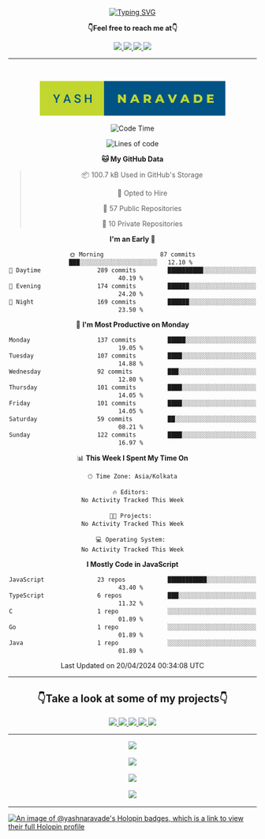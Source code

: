 <p align="center"> 
 <a href="https://git.io/typing-svg"><img src="https://readme-typing-svg.herokuapp.com?font=Fira+Code&weight=500&size=21&duration=4000&pause=1000&center=true&vCenter=true&width=435&lines=Hey+there!+;I'm+Yash!;How+you+doin'%3F;Lemme+show+you+sumn%2C+c'mon!" alt="Typing SVG" /></a>
</p>

  <p align="center"><b>👇Feel free to reach me at👇</b></p>
<p align="center">
  <a href="https://mail.google.com/mail/u/0/?to=yashdip123@gmail.com&su=Hey&fs=1&tf=cm" target="_blank">
  <img  src="https://img.shields.io/badge/Gmail-EA4335.svg?style=for-the-badge&logo=Gmail&logoColor=white"/>
  <a href="https://twitter.com/yashnaravade" target="_blank">
  <img  src="https://img.shields.io/badge/Twitter-1DA1F2.svg?style=for-the-badge&logo=Twitter&logoColor=white"/>
   <a href="https://www.linkedin.com/in/yashnaravade/" target="_blank">
  <img  src="https://img.shields.io/badge/LinkedIn-0A66C2.svg?style=for-the-badge&logo=LinkedIn&logoColor=white"/>
<a href= "https://www.instagram.com/stellar_dawg_ilxx/" target="_blank">
<img  src="https://img.shields.io/badge/Instagram-E4405F?style=for-the-badge&logo=instagram&logoColor=white"/>
</a>
</p>

<hr/>

<div align="center">
&nbsp;

<p align="center">
  <img  src="yash-naravade.svg" />

  
</p>
 
<!--START_SECTION:waka-->
![Code Time](http://img.shields.io/badge/Code%20Time-177%20hrs%2025%20mins-blue)

![Lines of code](https://img.shields.io/badge/From%20Hello%20World%20I%27ve%20Written-1.8%20million%20lines%20of%20code-blue)

**🐱 My GitHub Data** 

> 📦 100.7 kB Used in GitHub's Storage 
 > 
> 💼 Opted to Hire
 > 
> 📜 57 Public Repositories 
 > 
> 🔑 10 Private Repositories 
 > 
**I'm an Early 🐤** 

```text
🌞 Morning                87 commits          ███░░░░░░░░░░░░░░░░░░░░░░   12.10 % 
🌆 Daytime                289 commits         ██████████░░░░░░░░░░░░░░░   40.19 % 
🌃 Evening                174 commits         ██████░░░░░░░░░░░░░░░░░░░   24.20 % 
🌙 Night                  169 commits         ██████░░░░░░░░░░░░░░░░░░░   23.50 % 
```
📅 **I'm Most Productive on Monday** 

```text
Monday                   137 commits         █████░░░░░░░░░░░░░░░░░░░░   19.05 % 
Tuesday                  107 commits         ████░░░░░░░░░░░░░░░░░░░░░   14.88 % 
Wednesday                92 commits          ███░░░░░░░░░░░░░░░░░░░░░░   12.80 % 
Thursday                 101 commits         ████░░░░░░░░░░░░░░░░░░░░░   14.05 % 
Friday                   101 commits         ████░░░░░░░░░░░░░░░░░░░░░   14.05 % 
Saturday                 59 commits          ██░░░░░░░░░░░░░░░░░░░░░░░   08.21 % 
Sunday                   122 commits         ████░░░░░░░░░░░░░░░░░░░░░   16.97 % 
```


📊 **This Week I Spent My Time On** 

```text
🕑︎ Time Zone: Asia/Kolkata

🔥 Editors: 
No Activity Tracked This Week

🐱‍💻 Projects: 
No Activity Tracked This Week

💻 Operating System: 
No Activity Tracked This Week
```

**I Mostly Code in JavaScript** 

```text
JavaScript               23 repos            ███████████░░░░░░░░░░░░░░   43.40 % 
TypeScript               6 repos             ███░░░░░░░░░░░░░░░░░░░░░░   11.32 % 
C                        1 repo              ░░░░░░░░░░░░░░░░░░░░░░░░░   01.89 % 
Go                       1 repo              ░░░░░░░░░░░░░░░░░░░░░░░░░   01.89 % 
Java                     1 repo              ░░░░░░░░░░░░░░░░░░░░░░░░░   01.89 % 
```




 Last Updated on 20/04/2024 00:34:08 UTC
<!--END_SECTION:waka-->

</div>
<hr></hr>

<!-- take a look at my prpjects -->

<h2 align="center">👇Take a look at some of my projects👇</h2>

<p align="center">
  <a href="https://note-taking-app-qr5i-fzfivv98i-yashnaravade.vercel.app/" target="_blank">
  <img  src="https://img.shields.io/badge/Note%20Taking%20App-000000?style=for-the-badge&logo=notion&logoColor=white"/>
  <a href="https://weather-app-flame-eta.vercel.app/" target="_blank">
  <img  src="https://img.shields.io/badge/🌤️Weather%20App-000000?style=for-the-badge&logo=weather&logoColor=white"/>
  <a href="https://emoji-kit-kat.vercel.app/" target="_blank">
  <img  src="https://img.shields.io/badge/🗿Emoji%20Kit%20Kat-000000?style=for-the-badge&logo=emoji&logoColor=white"/>
  <a href="https://dark-light-mode-react.vercel.app/" target="_blank">
  <img  src="https://img.shields.io/badge/🌘Dark%20Light%20Mode-000000?style=for-the-badge&logo=dark&logoColor=white"/>
  <a href="http://detect-internet-connection.vercel.app/" target="_blank">
  <img  src="https://img.shields.io/badge/🌐Detect%20Internet%20Connection-000000?style=for-the-badge&logo=Internet&logoColor=white"/>




<hr></hr>
<!-- github stats -->
   
<p align="center">
  <img  src="https://github-readme-stats.vercel.app/api?username=yashnaravade&show_icons=true&theme=radical" />
</p>

<!-- Github streak stats  -->
<p align="center">
  <img  src="https://github-readme-streak-stats.herokuapp.com/?user=yashnaravade&theme=radical" />
</p>
<!-- git profile summary cards -->
<p align="center">
  <img  src="https://github-profile-summary-cards.vercel.app/api/cards/profile-details?username=yashnaravade&theme=monokai" />
</p>

<!-- most used languages  -->
<p align="center">
  <img  src="https://github-profile-summary-cards.vercel.app/api/cards/most-commit-language?username=yashnaravade&theme=monokai" />
</p>

<!-- github stats end -->
<hr/>


<!-- languages and tools -->
<!-- Holopin Badges -->
[![An image of @yashnaravade's Holopin badges, which is a link to view their full Holopin profile](https://holopin.me/yashnaravade)](https://holopin.io/@yashnaravade)

